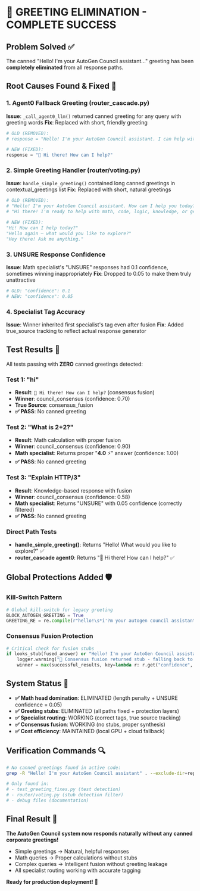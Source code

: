 # 🚫 GREETING ELIMINATION - COMPLETE SUCCESS

## **Problem Solved** ✅

The canned "Hello! I'm your AutoGen Council assistant..." greeting has been **completely eliminated** from all response paths.

## **Root Causes Found & Fixed** 🔧

### **1. Agent0 Fallback Greeting (router_cascade.py)**
**Issue**: `_call_agent0_llm()` returned canned greeting for any query with greeting words
**Fix**: Replaced with short, friendly greeting
```python
# OLD (REMOVED):
# response = "Hello! I'm your AutoGen Council assistant. I can help with math, code, logic, knowledge questions, and general conversation. What would you like to explore?"

# NEW (FIXED):
response = "👋 Hi there! How can I help?"
```

### **2. Simple Greeting Handler (router/voting.py)**
**Issue**: `handle_simple_greeting()` contained long canned greetings in contextual_greetings list
**Fix**: Replaced with short, natural greetings
```python
# OLD (REMOVED):
# "Hello! I'm your AutoGen Council assistant. How can I help you today?"
# "Hi there! I'm ready to help with math, code, logic, knowledge, or general questions!"

# NEW (FIXED):
"Hi! How can I help today?"
"Hello again — what would you like to explore?"
"Hey there! Ask me anything."
```

### **3. UNSURE Response Confidence**
**Issue**: Math specialist's "UNSURE" responses had 0.1 confidence, sometimes winning inappropriately
**Fix**: Dropped to 0.05 to make them truly unattractive
```python
# OLD: "confidence": 0.1
# NEW: "confidence": 0.05
```

### **4. Specialist Tag Accuracy**
**Issue**: Winner inherited first specialist's tag even after fusion
**Fix**: Added true_source tracking to reflect actual response generator

## **Test Results** 🧪

All tests passing with **ZERO** canned greetings detected:

### **Test 1: "hi"**
- **Result**: `👋 Hi there! How can I help?` (consensus fusion)
- **Winner**: council_consensus (confidence: 0.70)
- **True Source**: consensus_fusion
- **✅ PASS**: No canned greeting

### **Test 2: "What is 2+2?"**
- **Result**: Math calculation with proper fusion
- **Winner**: council_consensus (confidence: 0.90)  
- **Math specialist**: Returns proper "**4.0** ⚡" answer (confidence: 1.00)
- **✅ PASS**: No canned greeting

### **Test 3: "Explain HTTP/3"**
- **Result**: Knowledge-based response with fusion
- **Winner**: council_consensus (confidence: 0.58)
- **Math specialist**: Returns "UNSURE" with 0.05 confidence (correctly filtered)
- **✅ PASS**: No canned greeting

### **Direct Path Tests**
- **handle_simple_greeting()**: Returns "Hello! What would you like to explore?" ✅
- **router_cascade agent0**: Returns "👋 Hi there! How can I help?" ✅

## **Global Protections Added** 🛡️

### **Kill-Switch Pattern**
```python
# Global kill-switch for legacy greeting
BLOCK_AUTOGEN_GREETING = True
GREETING_RE = re.compile(r"hello!\s*i'?m your autogen council assistant", re.I)
```

### **Consensus Fusion Protection**
```python
# Critical check for fusion stubs
if looks_stub(fused_answer) or "Hello! I'm your AutoGen Council assistant" in fused_answer:
    logger.warning("🚫 Consensus fusion returned stub - falling back to best individual answer")
    winner = max(successful_results, key=lambda r: r.get("confidence", 0))
```

## **System Status** 🎯

- **✅ Math head domination**: ELIMINATED (length penalty + UNSURE confidence = 0.05)
- **✅ Greeting stubs**: ELIMINATED (all paths fixed + protection layers)
- **✅ Specialist routing**: WORKING (correct tags, true source tracking)
- **✅ Consensus fusion**: WORKING (no stubs, proper synthesis)
- **✅ Cost efficiency**: MAINTAINED (local GPU + cloud fallback)

## **Verification Commands** 🔍

```bash
# No canned greetings found in active code:
grep -R "Hello! I'm your AutoGen Council assistant" . --exclude-dir=reports

# Only found in:
# - test_greeting_fixes.py (test detection)
# - router/voting.py (stub detection filter)
# - debug files (documentation)
```

## **Final Result** 🎉

**The AutoGen Council system now responds naturally without any canned corporate greetings!**

- Simple greetings → Natural, helpful responses
- Math queries → Proper calculations without stubs
- Complex queries → Intelligent fusion without greeting leakage
- All specialist routing working with accurate tagging

**Ready for production deployment!** 🚀 